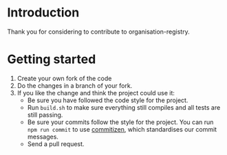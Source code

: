 # Introduction

Thank you for considering to contribute to organisation-registry.

# Getting started

1. Create your own fork of the code
2. Do the changes in a branch of your fork.
3. If you like the change and think the project could use it:
    * Be sure you have followed the code style for the project.
    * Run `build.sh` to make sure everything still compiles and all tests are still passing.
    * Be sure your commits follow the style for the project. You can run `npm run commit` to use [commitizen](https://commitizen-tools.github.io/commitizen/#integrating-with-pre-commit), which standardises our commit messages. 
    * Send a pull request.

